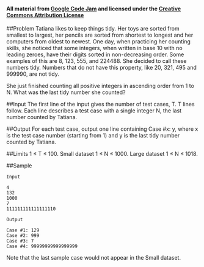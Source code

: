 #### All material from [Google Code Jam](https://code.google.com/codejam/contest/3264486/dashboard#s=p1) and licensed under the [Creative Commons Attribution License](http://creativecommons.org/licenses/by/3.0/)

##Problem
Tatiana likes to keep things tidy. Her toys are sorted from smallest to largest, her pencils are sorted from shortest to longest and her computers from oldest to newest. One day, when practicing her counting skills, she noticed that some integers, when written in base 10 with no leading zeroes, have their digits sorted in non-decreasing order. Some examples of this are 8, 123, 555, and 224488. She decided to call these numbers tidy. Numbers that do not have this property, like 20, 321, 495 and 999990, are not tidy.

She just finished counting all positive integers in ascending order from 1 to N. What was the last tidy number she counted?

##Input
The first line of the input gives the number of test cases, T. T lines follow. Each line describes a test case with a single integer N, the last number counted by Tatiana.

##Output
For each test case, output one line containing Case #x: y, where x is the test case number (starting from 1) and y is the last tidy number counted by Tatiana.

##Limits
1 ≤ T ≤ 100.
Small dataset
1 ≤ N ≤ 1000.
Large dataset
1 ≤ N ≤ 1018.

##Sample
```
Input  
 
4
132
1000
7
111111111111111110

Output

Case #1: 129
Case #2: 999
Case #3: 7
Case #4: 99999999999999999
```

Note that the last sample case would not appear in the Small dataset.